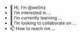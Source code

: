 - 👋 Hi, I’m @we1mz
- 👀 I’m interested in ...
- 🌱 I’m currently learning ...
- 💞️ I’m looking to collaborate on ...
- 📫 How to reach me ...

<!---
we1mz/we1mz is a ✨ special ✨ repository because its `README.md` (this file) appears on your GitHub profile.
You can click the Preview link to take a look at your changes.
--->
